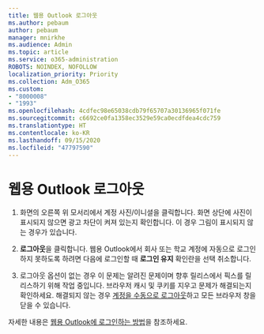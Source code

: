 ```yaml
---
title: 웹용 Outlook 로그아웃
ms.author: pebaum
author: pebaum
manager: mnirkhe
ms.audience: Admin
ms.topic: article
ms.service: o365-administration
ROBOTS: NOINDEX, NOFOLLOW
localization_priority: Priority
ms.collection: Adm_O365
ms.custom:
- "8000008"
- "1993"
ms.openlocfilehash: 4cdfec98e65038cdb79f65707a30136965f071fe
ms.sourcegitcommit: c6692ce0fa1358ec3529e59ca0ecdfdea4cdc759
ms.translationtype: HT
ms.contentlocale: ko-KR
ms.lasthandoff: 09/15/2020
ms.locfileid: "47797590"
---
```

# <a name="sign-out-of-outlook-on-the-web"></a>웹용 Outlook 로그아웃

1. 화면의 오른쪽 위 모서리에서 계정 사진/이니셜을 클릭합니다. 화면 상단에 사진이 표시되지 않으면 광고 차단이 켜져 있는지 확인합니다. 이 경우 그림이 표시되지 않는 경우가 있습니다.

2. **로그아웃**을 클릭합니다. 웹용 Outlook에서 회사 또는 학교 계정에 자동으로 로그인하지 못하도록 하려면 다음에 로그인할 때 **로그인 유지** 확인란을 선택 취소합니다.

3. 로그아웃 옵션이 없는 경우 이 문제는 알려진 문제이며 향후 릴리스에서 픽스를 릴리스하기 위해 작업 중입니다.  브라우저 캐시 및 쿠키를 지우고 문제가 해결되는지 확인하세요.  해결되지 않는 경우 [계정을 수동으로 로그아웃](https://login.live.com/logout.srf)하고 모든 브라우저 창을 닫을 수 있습니다.

자세한 내용은 [웹용 Outlook에 로그인하는 방법](https://support.office.com/article/how-to-sign-in-to-outlook-on-the-web-763fab4d-0138-4814-b450-37fc286bcb79)을 참조하세요.
